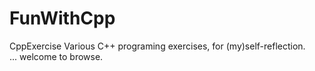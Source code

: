 # FunWithCpp
CppExercise
Various C++ programing exercises, for (my)self-reflection. <br/>
... welcome to browse.
